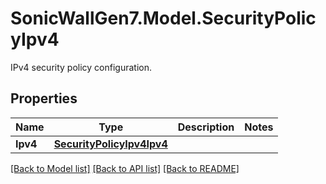 # SonicWallGen7.Model.SecurityPolicyIpv4
IPv4 security policy configuration.

## Properties

Name | Type | Description | Notes
------------ | ------------- | ------------- | -------------
**Ipv4** | [**SecurityPolicyIpv4Ipv4**](SecurityPolicyIpv4Ipv4.md) |  | 

[[Back to Model list]](../README.md#documentation-for-models) [[Back to API list]](../README.md#documentation-for-api-endpoints) [[Back to README]](../README.md)

